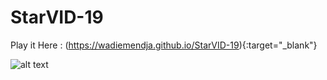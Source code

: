 # StarVID-19

Play it Here : (https://wadiemendja.github.io/StarVID-19){:target="_blank"}

![alt text](https://imgur.com/vSLQNH5.gif)

